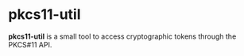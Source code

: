 pkcs11-util
===========

__pkcs11-util__ is a small tool to access cryptographic tokens through
the PKCS#11 API.
